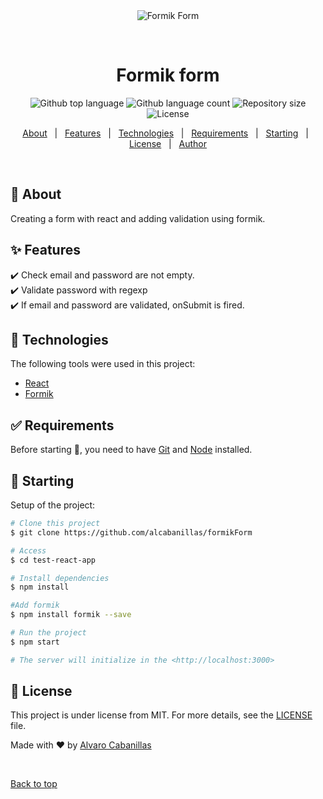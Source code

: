 <div align="center" id="top"> 
  <img src="./.github/app.gif" alt="Formik Form" />

  &#xa0;

  <!-- <a href="https://testreactapp.netlify.app">Demo</a> -->
</div>

<h1 align="center">Formik form</h1>

<p align="center">
  <img alt="Github top language" src="https://img.shields.io/github/languages/top/alcabanillas/formikForm?color=56BEB8">

  <img alt="Github language count" src="https://img.shields.io/github/languages/count/alcabanillas/formikForm?color=56BEB8">

  <img alt="Repository size" src="https://img.shields.io/github/repo-size/alcabanillas/formikForm?color=56BEB8">

  <img alt="License" src="https://img.shields.io/github/license/alcabanillas/formikForm?color=56BEB8">

  <!-- <img alt="Github issues" src="https://img.shields.io/github/issues/{alcabanillas}/test-react-app?color=56BEB8" /> -->

  <!-- <img alt="Github forks" src="https://img.shields.io/github/forks/{alcabanillas}/test-react-app?color=56BEB8" /> -->

  <!-- <img alt="Github stars" src="https://img.shields.io/github/stars/{alcabanillas}/test-react-app?color=56BEB8" /> -->
</p>

<!-- Status -->

<!-- <h4 align="center"> 
	🚧  Test React App 🚀 Under construction...  🚧
</h4> 

<hr> -->

<p align="center">
  <a href="#dart-about">About</a> &#xa0; | &#xa0; 
  <a href="#sparkles-features">Features</a> &#xa0; | &#xa0;
  <a href="#rocket-technologies">Technologies</a> &#xa0; | &#xa0;
  <a href="#white_check_mark-requirements">Requirements</a> &#xa0; | &#xa0;
  <a href="#checkered_flag-starting">Starting</a> &#xa0; | &#xa0;
  <a href="#memo-license">License</a> &#xa0; | &#xa0;
  <a href="https://github.com/{alcabanillas}" target="_blank">Author</a>
</p>

<br>

## :dart: About ##

Creating a form with react and adding validation using formik.


## :sparkles: Features ##

:heavy_check_mark: Check email and password are not empty. \
:heavy_check_mark: Validate password with regexp\
:heavy_check_mark: If email and password are validated, onSubmit is fired.

## :rocket: Technologies ##

The following tools were used in this project:

- [React](https://reactjs.org/)
- [Formik](https://formik.org/)


## :white_check_mark: Requirements ##

Before starting :checkered_flag:, you need to have [Git](https://git-scm.com) and [Node](https://nodejs.org/en/) installed.

## :checkered_flag: Starting ##

Setup of the project:

```bash
# Clone this project
$ git clone https://github.com/alcabanillas/formikForm

# Access
$ cd test-react-app

# Install dependencies
$ npm install

#Add formik
$ npm install formik --save

# Run the project
$ npm start

# The server will initialize in the <http://localhost:3000>
```

## :memo: License ##

This project is under license from MIT. For more details, see the [LICENSE](LICENSE.md) file.


Made with :heart: by <a href="https://github.com/alcabanillas" target="_blank">Alvaro Cabanillas</a>

&#xa0;

<a href="#top">Back to top</a>
